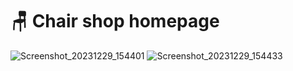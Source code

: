 # 🪑 Chair shop homepage

![Screenshot_20231229_154401](https://github.com/Edveika/Udemy-HTML-CSS/assets/113787144/6b0dd229-a838-4581-a843-a193fcfbf524)
![Screenshot_20231229_154433](https://github.com/Edveika/Udemy-HTML-CSS/assets/113787144/b6438321-9763-48f1-a079-60a7c0f00854)
